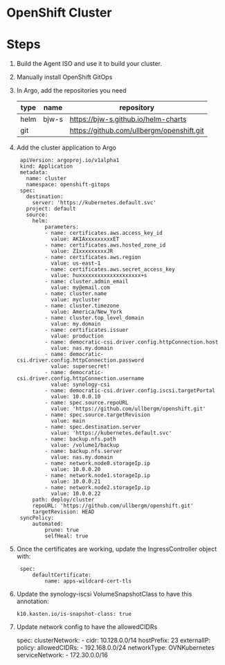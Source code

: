 # OpenShift Cluster

# Steps
1. Build the Agent ISO and use it to build your cluster.
2. Manually install OpenShift GitOps
3. In Argo, add the repositories you need

    | type | name  | repository                                |
    |------|-------|-------------------------------------------|
    | helm | bjw-s | https://bjw-s.github.io/helm-charts       |
    | git  |       | https://github.com/ullbergm/openshift.git |

4. Add the cluster application to Argo

        apiVersion: argoproj.io/v1alpha1
        kind: Application
        metadata:
          name: cluster
          namespace: openshift-gitops
        spec:
          destination:
            server: 'https://kubernetes.default.svc'
          project: default
          source:
            helm:
                parameters:
                - name: certificates.aws.access_key_id
                  value: AKIAxxxxxxxxxET
                - name: certificates.aws.hosted_zone_id
                  value: Z1xxxxxxxxxJR
                - name: certificates.aws.region
                  value: us-east-1
                - name: certificates.aws.secret_access_key
                  value: huxxxxxxxxxxxxxxxxxxxx+s
                - name: cluster.admin_email
                  value: my@email.com
                - name: cluster.name
                  value: mycluster
                - name: cluster.timezone
                  value: America/New_York
                - name: cluster.top_level_domain
                  value: my.domain
                - name: certificates.issuer
                  value: production
                - name: democratic-csi.driver.config.httpConnection.host
                  value: nas.my.domain
                - name: democratic-csi.driver.config.httpConnection.password
                  value: supersecret!
                - name: democratic-csi.driver.config.httpConnection.username
                  value: synology-csi
                - name: democratic-csi.driver.config.iscsi.targetPortal
                  value: 10.0.0.10
                - name: spec.source.repoURL
                  value: 'https://github.com/ullbergm/openshift.git'
                - name: spec.source.targetRevision
                  value: main
                - name: spec.destination.server
                  value: 'https://kubernetes.default.svc'
                - name: backup.nfs.path
                  value: /volume1/backup
                - name: backup.nfs.server
                  value: nas.my.domain
                - name: network.node0.storageIp.ip
                  value: 10.0.0.20
                - name: network.node1.storageIp.ip
                  value: 10.0.0.21
                - name: network.node2.storageIp.ip
                  value: 10.0.0.22
            path: deploy/cluster
            repoURL: 'https://github.com/ullbergm/openshift.git'
            targetRevision: HEAD
        syncPolicy:
            automated:
                prune: true
                selfHeal: true

5. Once the certificates are working, update the IngressController object with:

        spec:
            defaultCertificate:
                name: apps-wildcard-cert-tls

6. Update the synology-iscsi VolumeSnapshotClass to have this annotation:

       k10.kasten.io/is-snapshot-class: true

7. Update network config to have the allowedCIDRs

      spec:
        clusterNetwork:
          - cidr: 10.128.0.0/14
            hostPrefix: 23
        externalIP:
          policy:
            allowedCIDRs:
              - 192.168.0.0/24
        networkType: OVNKubernetes
        serviceNetwork:
          - 172.30.0.0/16